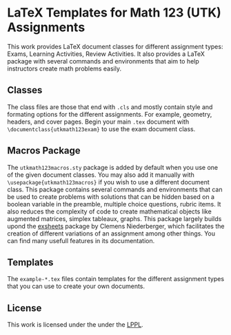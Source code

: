 # LaTeX Templates for Math 123 (UTK) Assignments

This work provides LaTeX document classes for different assignment types: Exams, Learning Activities, Review Activities.
It also provides a LaTeX package with several commands and environments that aim to help instructors create math problems easily.

## Classes

The class files are those that end with `.cls` and mostly contain style and formating options for the different assignments. For example, geometry, headers, and cover pages. Begin your main `.tex` document with `\documentclass{utkmath123exam}` to use the exam document class.

## Macros Package
The `utkmath123macros.sty` package is added by default when you use one of the given document classes. You may also add it manually with `\usepackage{utkmath123macros}` if you wish to use a different document class.
This package contains several commands and environments that can be used to create problems with solutions that can be hidden based on a boolean variable in the preamble, multiple choice questions, rubric items. It also reduces the complexity of code to create mathematical objects like augmented matrices, simplex tableaux, graphs.
This package largely builds upond the [exsheets](https://ctan.org/pkg/exsheets) package by Clemens Niederberger, which facilitates the creation of different variations of an assignment among other things. You can find many usefull features in its documentation.

## Templates
The `example-*.tex` files contain templates for the different assignment types that you can use to create your own documents.

## License
This work is licensed under the under the [LPPL](https://www.latex-project.org/lppl.txt).
